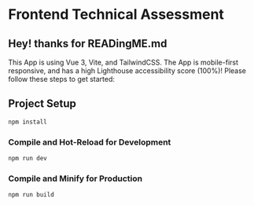 # Frontend Technical Assessment

## Hey! thanks for READingME.md
This App is using Vue 3, Vite, and TailwindCSS. The App is mobile-first responsive, and has a high Lighthouse accessibility score (100%)! Please follow these steps to get started: 

## Project Setup

```sh
npm install
```

### Compile and Hot-Reload for Development

```sh
npm run dev
```

### Compile and Minify for Production

```sh
npm run build
```
